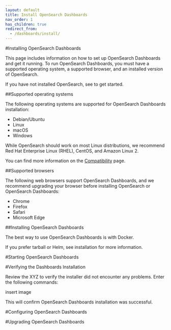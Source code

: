 ```yaml
---
layout: default
title: Install OpenSearch Dashboards
nav_order: 1
has_children: true
redirect_from:
  - /dashboards/install/
---
```


#Installing OpenSearch Dashboards

This page includes information on how to set up OpenSearch Dashboards and get it running. To run OpenSearch Dashboards, you must have a supported operating system, a supported browser, and an installed version of OpenSearch.

If you have not installed OpenSearch, see to get started. 

##Supported operating systems

The following operating systems are supported for OpenSearch Dashboards installation:

* Debian/Ubuntu
* Linux
* macOS
* Windows

While OpenSearch should work on most Linux distributions, we recommend Red Hat Enterprise Linux (RHEL), CentOS, and Amazon Linux 2. 

You can find more information on the [Compatibility](../../_opensearch/install/compatibility.md) page.

##Supported browsers

The following web browsers support OpenSearch Dashboards, and we recommend upgrading your browser before installing OpenSearch or OpenSearch Dashboards:

* Chrome
* Firefox
* Safari
* Microsoft Edge

##Installing OpenSearch Dashboards

The best way to use OpenSearch Dashboards is with Docker.  

If you prefer tarball or Helm, see installation for more information.

#Starting OpenSearch Dashboards

#Verifying the Dashboards Installation

Review the XYZ to verify the installer did not encounter any problems. Enter the following commands:

insert image 

This will confirm OpenSearch Dashboards installation was successful.


#Configuring OpenSearch Dashboards

#Upgrading OpenSearch Dashboards

